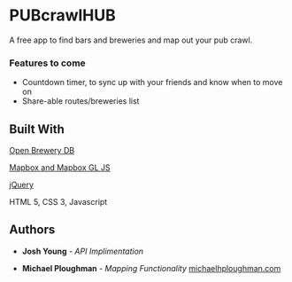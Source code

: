 # PUBcrawlHUB
A free app to find bars and breweries and map out your pub crawl.

### Features to come

- Countdown timer, to sync up with your friends and know when to move on
- Share-able routes/breweries list

## Built With
[Open Brewery DB](https://www.openbrewerydb.org/)

[Mapbox and Mapbox GL JS](https://www.mapbox.com/)

[jQuery](https://jquery.com/)

HTML 5, CSS 3, Javascript

## Authors
* **Josh Young** - *API Implimentation* []()


* **Michael Ploughman** - *Mapping Functionality* [michaelhploughman.com](https://michaelhploughman.com)